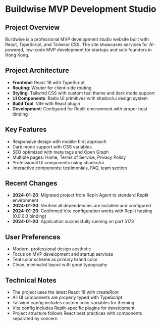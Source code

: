 # Buildwise MVP Development Studio

## Project Overview
Buildwise is a professional MVP development studio website built with React, TypeScript, and Tailwind CSS. The site showcases services for AI-powered, low-code MVP development for startups and solo founders in Hong Kong.

## Project Architecture
- **Frontend**: React 18 with TypeScript
- **Routing**: Wouter for client-side routing
- **Styling**: Tailwind CSS with custom teal theme and dark mode support
- **UI Components**: Radix UI primitives with shadcn/ui design system
- **Build Tool**: Vite with React plugin
- **Development**: Configured for Replit environment with proper host binding

## Key Features
- Responsive design with mobile-first approach
- Dark mode support with CSS variables
- SEO optimized with meta tags and Open Graph
- Multiple pages: Home, Terms of Service, Privacy Policy
- Professional UI components using shadcn/ui
- Interactive components: testimonials, FAQ, team section

## Recent Changes
- **2024-01-20**: Migrated project from Replit Agent to standard Replit environment
- **2024-01-20**: Verified all dependencies are installed and configured
- **2024-01-20**: Confirmed Vite configuration works with Replit hosting (0.0.0.0 binding)
- **2024-01-20**: Application successfully running on port 5173

## User Preferences
- Modern, professional design aesthetic
- Focus on MVP development and startup services
- Teal color scheme as primary brand color
- Clean, minimalist layout with good typography

## Technical Notes
- The project uses the latest React 18 with createRoot
- All UI components are properly typed with TypeScript
- Tailwind config includes custom color variables for theming
- Vite config includes Replit-specific plugins for development
- Project structure follows React best practices with components separated by concern